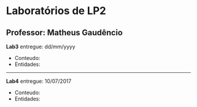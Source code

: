 
Laboratórios de LP2
==========

Professor: Matheus Gaudêncio
---

**Lab3**
entregue: dd/mm/yyyy

* Conteudo:
* Entidades:
---

**Lab4**
entregue: 10/07/2017

* Conteudo:
* Entidades:



